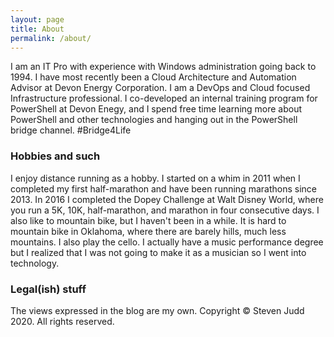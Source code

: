 ```yaml
---
layout: page
title: About
permalink: /about/
---
```


I am an IT Pro with experience with Windows administration going back to 1994. I have most recently been a Cloud Architecture and Automation Advisor at Devon Energy Corporation. I am a DevOps and Cloud focused Infrastructure professional. I co-developed an internal training program for PowerShell at Devon Enegy, and I spend free time learning more about PowerShell and other technologies and hanging out in the PowerShell bridge channel. #Bridge4Life

### Hobbies and such

I enjoy distance running as a hobby. I started on a whim in 2011 when I completed my first half-marathon and have been running marathons since 2013. In 2016 I completed the Dopey Challenge at Walt Disney World, where you run a 5K, 10K, half-marathon, and marathon in four consecutive days.
I also like to mountain bike, but I haven't been in a while. It is hard to mountain bike in Oklahoma, where there are barely hills, much less mountains.
I also play the cello. I actually have a music performance degree but I realized that I was not going to make it as a musician so I went into technology.

### Legal(ish) stuff

The views expressed in the blog are my own. 
Copyright © Steven Judd 2020. All rights reserved.
